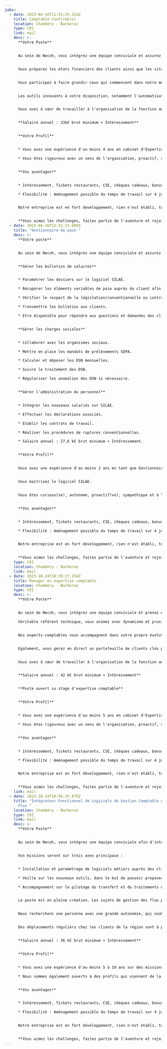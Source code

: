```yaml
---
jobs:
  - date: 2023-04-16T11:53:25.324Z
    title: Comptable Confirmé(e)
    location: Chambéry - Barberaz
    type: CDI
    link: mail
    desc: >-
      **Votre Poste**


      Au sein de Necoh, vous intégrez une équipe conviviale et assurez en grande autonomie le suivi d'un portefeuille de clients.


      Vous préparez les états financiers des clients ainsi que les situations comptables et tableaux de bord en collaboration directe avec nos managers.


      Vous participez à faire grandir ceux qui commencent dans notre métier en vue de renforcer la solidarité d'équipe qui nous est chère. Nos managers vous accompagnent dans votre propre évolution.


      Les outils innovants à votre disposition, notamment l'automatisation de la saisie avec INGENEO vous permettent d'être réactifs et disponibles.


      Vous avez à cœur de travailler à l'organisation de la fonction administrative et financière de nos clients quelque soit la taille avec nos outils ACD Compta Expert et RCA MEG.


      **Salaire annuel : 33k€ brut minimum + Intéressement**


      **Votre Profil**


      * Vous avez une expérience d'au moins 4 ans en cabinet d'Expertise-comptable. 

      * Vous êtes rigoureux avec un sens de l'organisation, proactif, sympathique avec un bon sens du relationnel et digital centré.


      **Vos avantages**


      * Intéressement, Tickets restaurants, CSE, chèques cadeaux, bonus, journée d'entreprise, primes de clientèle et de cooptation.

      * Flexibilité : Aménagement possible du temps de travail sur 4 jours et demi. 1 journée de télétravail par semaine possible.


      Notre entreprise est en fort développement, rien n'est établi, tout reste à faire ...                   


      **Vous aimez les challenges, faites partie de l'aventure et rejoignez nous !**
  - date: 2023-04-16T12:31:23.909Z
    title: "Gestionnaire de paie "
    desc: >-
      **Votre poste**


      Au sein de Necoh, vous intégrez une équipe conviviale et assurez en grande autonomie le suivi d'un portefeuille de clients.


      **Gérer les bulletins de salaires**


      * Paramétrer les dossiers sur le logiciel SILAE. 

      * Récupérer les éléments variables de paie auprès du client afin de réaliser les fiches de paie.

      * Vérifier le respect de la législation/conventionnelle ou contractuelle.

      * Transmettre les bulletins aux clients.

      * Etre disponible pour répondre aux questions et demandes des clients.


      **Gérer les charges sociales**


      * Collaborer avec les organismes sociaux.

      * Mettre en place les mandats de prélèvements SEPA.

      * Calculer et déposer les DSN mensuelles.

      * Suivre le traitement des DSN.

      * Régulariser les anomalies des DSN si nécessaire.


      **Gérer l'administration du personnel**


      * Intégrer les nouveaux salariés sur SILAE.

      * Effectuer les déclarations associés.

      * Etablir les contrats de travail.

      * Réaliser les procédures de ruptures conventionnelles.

      * Salaire annuel : 27,6 k€ brut minimum + Intéressement.


      **Votre Profil**


      Vous avez une expérience d'au moins 2 ans en tant que Gestionnaire de Paie . De formation en Paie/Gestion/Comptabilité.


      Vous maitrisez le logiciel SILAE.


      Vous êtes curieux(se), autonome, proactif(ve), sympathique et à l'écoute.


      **Vos avantages**


      * Intéressement, Tickets restaurants, CSE, chèques cadeaux, bonus, journée d'entreprise, primes de clientèle et de cooptation.

      * Flexibilité : Aménagement possible du temps de travail sur 4 jours et demi. 1 journée de télétravail par semaine possible.


      Notre entreprise est en fort développement, rien n'est établi, tout reste à faire ... 


      **Vous aimez les challenges, faites partie de l'aventure et rejoignez nous !**
    type: CDI
    location: Chambéry - Barberaz
    link: mail
  - date: 2023-10-24T10:39:27.234Z
    title: Manager en expertise comptable
    location: Chambéry - Barberaz
    type: CDI
    desc: >-
      **Votre Poste**


      Au sein de Necoh, vous intégrez une équipe conviviale et prenez en charge la gestion d'un portefeuille clients avec l'appui d'une équipe de collaborateurs.\

      Véritable référent technique, vous animez avec dynamisme et proximité, et vous accompagnez l'équipe dans la gestion de ses missions, auprès d'une clientèle composée principalement de TPE/PME.


      Nos experts-comptables vous accompagnent dans votre propre évolution.


      Egalement, vous gérez en direct un portefeuille de clients clés pour lesquels vous avez un véritable rôle de conseil et d'accompagnement, et les orientez dans leurs choix stratégiques.


      Vous avez à cœur de travailler à l'organisation de la fonction administrative et financière de nos clients quelque soit la taille avec nos outils ACD Compta Expert et RCA MEG.


      **Salaire annuel : 42 k€ brut minimum + Intéressement**


      **P﻿oste ouvert su stage d'expertise comptable**


      **Votre Profil**


      * Vous avez une expérience d'au moins 5 ans en cabinet d'Expertise-comptable. 

      * Vous êtes rigoureux avec un sens de l'organisation, proactif, sympathique avec un bon sens du relationnel et digital centré.


      **Vos avantages**


      * Intéressement, Tickets restaurants, CSE, chèques cadeaux, bonus, journée d'entreprise, primes de clientèle et de cooptation.

      * Flexibilité : Aménagement possible du temps de travail sur 4 jours et demi. 1 journée de télétravail par semaine possible.


      Notre entreprise est en fort développement, rien n'est établi, tout reste à faire ...                   


      **Vous aimez les challenges, faites partie de l'aventure et rejoignez nous !**
    link: mail
  - date: 2023-10-24T10:56:35.876Z
    title: "Intégrateur Fonctionnel de Logiciels de Gestion Comptable et Gestion des
      Flux "
    location: Chambéry - Barberaz
    type: CDI
    link: mail
    desc: >-
      **Votre Poste**


      Au sein de Necoh, vous intégrez une équipe conviviale afin d'intervenir en toute autonomie, sur un portefeuille très varié composé d’entrepreneurs individuels, TPE et PME, voire ETI.


      Vos missions seront sur trois axes principaux :


      * Installation et paramétrage de logiciels métiers auprès des clients (identifier et comprendre les besoins du client, accompagner les clients dans la prise en mains des logiciels métiers) – 50% des missions 

      * Veille sur les nouveaux outils, dans le but de pouvoir proposer au cabinet et aux clients des outils et logiciels innovants qui leur permettront de relever les défis de transformations à venir – 25% des missions

      * Accompagnement sur le pilotage du transfert et du traitements des flux, notamment dans le cadre de la facturation électronique – 25% des missions


      Le poste est en pleine création. Les sujets de gestion des flux pourront représenter une part plus important des missions à moyen-terme, selon les besoins opérationnels et évolutions. Des missions d’analyse des données et de visualisation pourront également être développées à l’avenir. 


      Nous recherchons une personne avec une grande autonomie, qui souhaite être le référent fonctionnel informatique et intégration des données, à la fois au sein du cabinet mais aussi auprès des clients. L’aspect multi-tâche du poste, et la possibilité de travailler sur des problématiques variées, sont des critères qui vous attirent.


      Des déplacements réguliers chez les clients de la région sont à prévoir (à la journée ou à la demi-journée). 


      **Salaire annuel : 36 k€ brut minimum + Intéressement**


      **Votre Profil**


      * Vous avez une expérience d'au moins 5 à 10 ans sur des missions d’installation et de paramétrage de logiciels informatiques chez des clients. Vous avez idéalement des notions en comptabilité. 

      * Nous sommes également ouverts à des profils qui viennent de la comptabilité mais qui ont une forte appétence pour les outils informatiques et la gestion des flux de données. 


      **Vos avantages**


      * Intéressement, Tickets restaurants, CSE, chèques cadeaux, bonus, journée d'entreprise, primes de clientèle et de cooptation.

      * Flexibilité : Aménagement possible du temps de travail sur 4 jours et demi. 1 journée de télétravail par semaine possible.


      Notre entreprise est en fort développement, rien n'est établi, tout reste à faire ...                   


      **Vous aimez les challenges, faites partie de l'aventure et rejoignez nous !**
---
```

